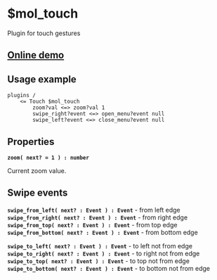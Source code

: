 # $mol_touch

Plugin for touch gestures

## [Online demo](http://eigenmethod.github.io/mol/#demo=mol_touch_demo)

## Usage example

```
plugins /
	<= Touch $mol_touch
		zoom?val <=> zoom?val 1
		swipe_right?event <=> open_menu?event null
		swipe_left?event <=> close_menu?event null
```

## Properties

**`zoom( next? = 1 ) : number`**

Current zoom value.

## Swipe events

**`swipe_from_left( next? : Event ) : Event`** - from left edge
**`swipe_from_right( next? : Event ) : Event`** - from right edge
**`swipe_from_top( next? : Event ) : Event`** - from top edge
**`swipe_from_bottom( next? : Event ) : Event`** - from bottom edge

**`swipe_to_left( next? : Event ) : Event`** - to left not from edge
**`swipe_to_right( next? : Event ) : Event`** - to right not from edge
**`swipe_to_top( next? : Event ) : Event`** - to top not from edge
**`swipe_to_bottom( next? : Event ) : Event`** - to bottom not from edge
